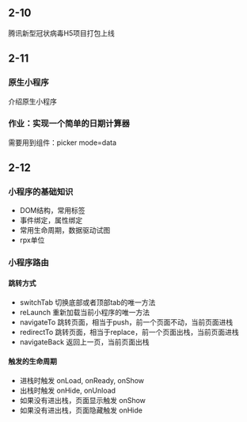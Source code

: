 ## 2-10
腾讯新型冠状病毒H5项目打包上线


## 2-11
### 原生小程序
介绍原生小程序
### 作业：实现一个简单的日期计算器
需要用到组件：picker mode=data

## 2-12
### 小程序的基础知识
- DOM结构，常用标签
- 事件绑定，属性绑定
- 常用生命周期，数据驱动试图
- rpx单位

### 小程序路由
#### 跳转方式
- switchTab 切换底部或者顶部tab的唯一方法
- reLaunch 重新加载当前小程序的唯一方法
- navigateTo 跳转页面，相当于push，前一个页面不动，当前页面进栈
- redirectTo 跳转页面，相当于replace，前一个页面出栈，当前页面进栈
- navigateBack 返回上一页，当前页面出栈

#### 触发的生命周期
- 进栈时触发 onLoad, onReady, onShow
- 出栈时触发 onHide, onUnload
- 如果没有进出栈，页面显示触发 onShow
- 如果没有进出栈，页面隐藏触发 onHide
